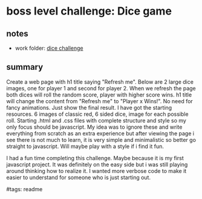 # boss level challenge: Dice game

## notes

- work folder: [dice challenge](../dice%20challenge/)

## summary

Create a web page with h1 title saying "Refresh me". Below are 2 large dice images, one for player 1 and second for player 2. When we refresh the page both dices will roll the random score, player with higher score wins. h1 title will change the content from "Refresh me" to "Player x Wins!". No need for fancy animations. Just show the final result. I have got the starting resources. 6 images of classic red, 6 sided dice, image for each possible roll. Starting .html and .css files with complete structure and style so my only focus should be javascript. My idea was to ignore these and write everything from scratch as an extra experience but after viewing the page i see there is not much to learn, it is very simple and minimalistic so better go straight to javascript. Will maybe play with a style if i find it fun.

I had a fun time completing this challenge. Maybe because it is my first javascript project. It was definitely on the easy side but i was still playing around thinking how to realize it. I wanted more verbose code to make it easier to understand for someone who is just starting out.

#tags: readme